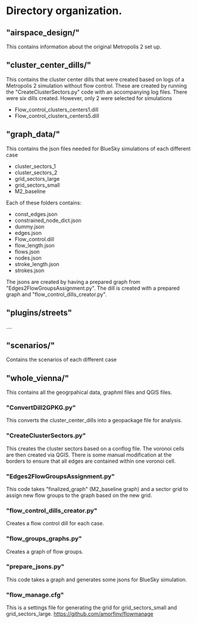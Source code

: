 # Directory organization.

## "airspace_design/"

This contains information about the original Metropolis 2 set up.

## "cluster_center_dills/"

This contains the cluster center dills that were created based on logs of a Metropolis 2 simulation without flow control.
These are created by running the "CreateClusterSectors.py" code with an accompanying log files.
There were six dills created. However, only 2 were selected for simulations

- Flow_control_clusters_centers1.dill
- Flow_control_clusters_centers5.dill

## "graph_data/"

This contains the json files needed for BlueSky simulations of each different case

- cluster_sectors_1
- cluster_sectors_2
- grid_sectors_large
- grid_sectors_small
- M2_baseline

Each of these folders contains:

- const_edges.json
- constrained_node_dict.json
- dummy.json
- edges.json
- Flow_control.dill
- flow_length.json
- flows.json
- nodes.json
- stroke_length.json
- strokes.json

The jsons are created by having a prepared graph from "Edges2FlowGroupsAssignment.py".
The dill is created with a prepared graph and "flow_control_dills_creator.py".

## "plugins/streets"

....

## "scenarios/"

Contains the scenarios of each different case

## "whole_vienna/"

This contains all the geogrpahical data, graphml files and QGIS files.

### "ConvertDill2GPKG.py"

This converts the cluster_center_dills into a geopackage file for analysis.

### "CreateClusterSectors.py"

This creates the cluster sectors based on a conflog file. The voronoi cells are then created via QGIS.
There is some manual modification at the borders to ensure that all edges are contained within one voronoi cell.

### "Edges2FlowGroupsAssignment.py"

This code takes "finalized_graph" (M2_baseline graph) and a sector grid to assign new flow groups to the graph based on the new grid.

### "flow_control_dills_creator.py"

Creates a flow control dill for each case.

### "flow_groups_graphs.py"

Creates a graph of flow groups.

### "prepare_jsons.py"

This code takes a graph and generates some jsons for BlueSky simulation.

### "flow_manage.cfg"

This is a settings file for generating the grid for grid_sectors_small and grid_sectors_large.
https://github.com/amorfinv/flowmanage
